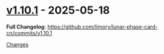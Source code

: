 <a id="v1.10.1"></a>
# [v1.10.1](https://github.com/limory/lunar-phase-card-cn/releases/tag/v1.10.1) - 2025-05-18

<!-- Release notes generated using configuration in .github/release.yml at v1.10.1 -->



**Full Changelog**: https://github.com/limory/lunar-phase-card-cn/commits/v1.10.1

[Changes][v1.10.1]


[v1.10.1]: https://github.com/limory/lunar-phase-card-cn/tree/v1.10.1

<!-- Generated by https://github.com/rhysd/changelog-from-release v3.9.0 -->
